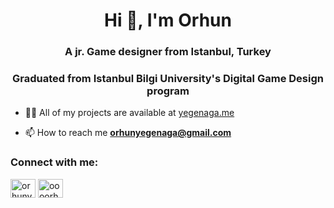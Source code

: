 <h1 align="center">Hi 👋, I'm Orhun</h1>
<h3 align="center">A jr. Game designer from Istanbul, Turkey</h3>
<h3 align="center">Graduated from Istanbul Bilgi University's Digital Game Design program</h3>

- 👨‍💻 All of my projects are available at [yegenaga.me](https://yegenaga.me)

- 📫 How to reach me **orhunyegenaga@gmail.com**

<h3 align="left">Connect with me:</h3>
<p align="left">
<a href="https://linkedin.com/in/orhunygng" target="blank"><img align="center" src="https://raw.githubusercontent.com/rahuldkjain/github-profile-readme-generator/master/src/images/icons/Social/linked-in-alt.svg" alt="orhunygng" height="30" width="40" /></a>
<a href="https://instagram.com/oooorhunnnn" target="blank"><img align="center" src="https://raw.githubusercontent.com/rahuldkjain/github-profile-readme-generator/master/src/images/icons/Social/instagram.svg" alt="oooorhunnnn" height="30" width="40" /></a>
</p>

